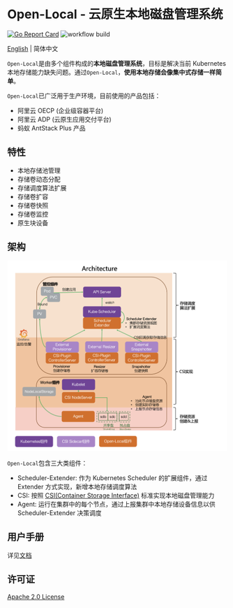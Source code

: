 # Open-Local - 云原生本地磁盘管理系统

[![Go Report Card](https://goreportcard.com/badge/github.com/alibaba/open-local)](https://goreportcard.com/report/github.com/alibaba/open-local)
![workflow build](https://github.com/alibaba/open-local/actions/workflows/build.yml/badge.svg)

[English](./README.md) | 简体中文

`Open-Local`是由多个组件构成的**本地磁盘管理系统**，目标是解决当前 Kubernetes 本地存储能力缺失问题。通过`Open-Local`，**使用本地存储会像集中式存储一样简单**。

`Open-Local`已广泛用于生产环境，目前使用的产品包括：

- 阿里云 OECP (企业级容器平台)
- 阿里云 ADP (云原生应用交付平台)
- 蚂蚁 AntStack Plus 产品

## 特性

- 本地存储池管理
- 存储卷动态分配
- 存储调度算法扩展
- 存储卷扩容
- 存储卷快照
- 存储卷监控
- 原生块设备

## 架构

![](docs/imgs/architecture_zh.png)

`Open-Local`包含三大类组件：

- Scheduler-Extender: 作为 Kubernetes Scheduler 的扩展组件，通过 Extender 方式实现，新增本地存储调度算法
- CSI: 按照 [CSI(Container Storage Interface)](https://kubernetes.io/blog/2019/01/15/container-storage-interface-ga/) 标准实现本地磁盘管理能力
- Agent: 运行在集群中的每个节点，通过上报集群中本地存储设备信息以供 Scheduler-Extender 决策调度

## 用户手册

详见[文档](docs/user-guide/user-guide_zh_CN.md)

## 许可证

[Apache 2.0 License](LICENSE)